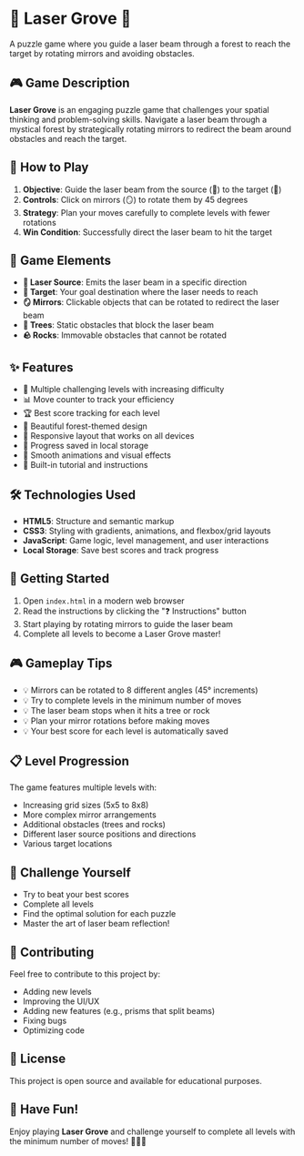 # 🌲 Laser Grove 🔦

A puzzle game where you guide a laser beam through a forest to reach the target by rotating mirrors and avoiding obstacles.

## 🎮 Game Description

**Laser Grove** is an engaging puzzle game that challenges your spatial thinking and problem-solving skills. Navigate a laser beam through a mystical forest by strategically rotating mirrors to redirect the beam around obstacles and reach the target.

## 🎯 How to Play

1. **Objective**: Guide the laser beam from the source (🔦) to the target (🎯)
2. **Controls**: Click on mirrors (🪞) to rotate them by 45 degrees
3. **Strategy**: Plan your moves carefully to complete levels with fewer rotations
4. **Win Condition**: Successfully direct the laser beam to hit the target

## 🎨 Game Elements

- **🔦 Laser Source**: Emits the laser beam in a specific direction
- **🎯 Target**: Your goal destination where the laser needs to reach
- **🪞 Mirrors**: Clickable objects that can be rotated to redirect the laser beam
- **🌲 Trees**: Static obstacles that block the laser beam
- **🪨 Rocks**: Immovable obstacles that cannot be rotated

## ✨ Features

- 🎲 Multiple challenging levels with increasing difficulty
- 📊 Move counter to track your efficiency
- 🏆 Best score tracking for each level
- 🎨 Beautiful forest-themed design
- 📱 Responsive layout that works on all devices
- 💾 Progress saved in local storage
- 🎯 Smooth animations and visual effects
- 📖 Built-in tutorial and instructions

## 🛠️ Technologies Used

- **HTML5**: Structure and semantic markup
- **CSS3**: Styling with gradients, animations, and flexbox/grid layouts
- **JavaScript**: Game logic, level management, and user interactions
- **Local Storage**: Save best scores and track progress

## 🚀 Getting Started

1. Open `index.html` in a modern web browser
2. Read the instructions by clicking the "❓ Instructions" button
3. Start playing by rotating mirrors to guide the laser beam
4. Complete all levels to become a Laser Grove master!

## 🎮 Gameplay Tips

- 💡 Mirrors can be rotated to 8 different angles (45° increments)
- 💡 Try to complete levels in the minimum number of moves
- 💡 The laser beam stops when it hits a tree or rock
- 💡 Plan your mirror rotations before making moves
- 💡 Your best score for each level is automatically saved

## 📋 Level Progression

The game features multiple levels with:
- Increasing grid sizes (5x5 to 8x8)
- More complex mirror arrangements
- Additional obstacles (trees and rocks)
- Different laser source positions and directions
- Various target locations

## 🎯 Challenge Yourself

- Try to beat your best scores
- Complete all levels
- Find the optimal solution for each puzzle
- Master the art of laser beam reflection!

## 🤝 Contributing

Feel free to contribute to this project by:
- Adding new levels
- Improving the UI/UX
- Adding new features (e.g., prisms that split beams)
- Fixing bugs
- Optimizing code

## 📄 License

This project is open source and available for educational purposes.

## 🎉 Have Fun!

Enjoy playing **Laser Grove** and challenge yourself to complete all levels with the minimum number of moves! 🌲🔦🎯
